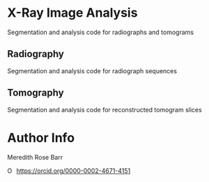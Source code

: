 # X-Ray Image Analysis

Segmentation and analysis code for radiographs and tomograms

## Radiography

Segmentation and analysis code for radiograph sequences

## Tomography

Segmentation and analysis code for reconstructed tomogram slices

# Author Info
Meredith Rose Barr
<div itemscope itemtype="https://schema.org/Person"><a itemprop="sameAs" content="https://orcid.org/0000-0002-4671-4151" href="https://orcid.org/0000-0002-4671-4151" target="orcid.widget" rel="me noopener noreferrer" style="vertical-align:top;"><img src="https://orcid.org/sites/default/files/images/orcid_16x16.png" style="width:1em;margin-right:.5em;" alt="ORCID iD icon">https://orcid.org/0000-0002-4671-4151</a></div>

